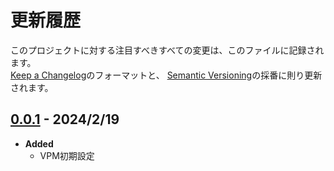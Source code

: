 # 更新履歴

このプロジェクトに対する注目すべきすべての変更は、このファイルに記録されます。  
[Keep a Changelog](https://keepachangelog.com/en/1.0.0/)のフォーマットと、
[Semantic Versioning](https://semver.org/spec/v2.0.0.html)の採番に則り更新されます。  

## [0.0.1] - 2024/2/19

- **Added**
  - VPM初期設定

[0.0.1]: https://github.com/mimyquality/CombatAssemblyToolkit/releases/tag/0.0.1
